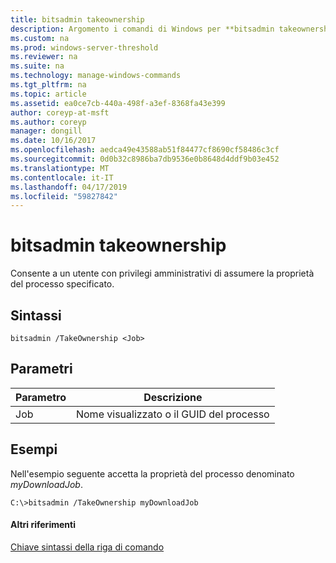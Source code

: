 ```yaml
---
title: bitsadmin takeownership
description: Argomento i comandi di Windows per **bitsadmin takeownership** -consente agli utenti con privilegi amministrativi di assumere la proprietà del processo specificato.
ms.custom: na
ms.prod: windows-server-threshold
ms.reviewer: na
ms.suite: na
ms.technology: manage-windows-commands
ms.tgt_pltfrm: na
ms.topic: article
ms.assetid: ea0ce7cb-440a-498f-a3ef-8368fa43e399
author: coreyp-at-msft
ms.author: coreyp
manager: dongill
ms.date: 10/16/2017
ms.openlocfilehash: aedca49e43588ab51f84477cf8690cf58486c3cf
ms.sourcegitcommit: 0d0b32c8986ba7db9536e0b8648d4ddf9b03e452
ms.translationtype: MT
ms.contentlocale: it-IT
ms.lasthandoff: 04/17/2019
ms.locfileid: "59827842"
---
```

# <a name="bitsadmin-takeownership"></a>bitsadmin takeownership



Consente a un utente con privilegi amministrativi di assumere la proprietà del processo specificato.

## <a name="syntax"></a>Sintassi

```
bitsadmin /TakeOwnership <Job>
```

## <a name="parameters"></a>Parametri

|Parametro|Descrizione|
|---------|-----------|
|Job|Nome visualizzato o il GUID del processo|

## <a name="BKMK_examples"></a>Esempi

Nell'esempio seguente accetta la proprietà del processo denominato *myDownloadJob*.
```
C:\>bitsadmin /TakeOwnership myDownloadJob
```

#### <a name="additional-references"></a>Altri riferimenti

[Chiave sintassi della riga di comando](command-line-syntax-key.md)